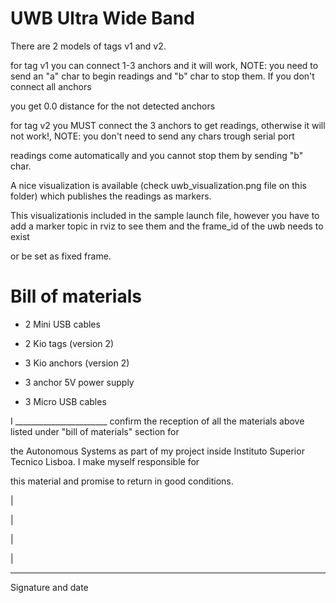 UWB Ultra Wide Band
===

There are 2 models of tags v1 and v2.


for tag v1 you can connect 1-3 anchors and it will work, NOTE: you need to send an "a" char to begin readings and "b" char to stop them. If you don't connect all anchors

you get 0.0 distance for the not detected anchors


for tag v2 you MUST connect the 3 anchors to get readings, otherwise it will not work!, NOTE: you don't need to send any chars trough serial port

readings come automatically and you cannot stop them by sending "b" char.

A nice visualization is available (check uwb_visualization.png file on this folder) which publishes the readings as markers.

This visualizationis included in the sample launch file, however you have to add a marker topic in rviz to see them and the frame_id of the uwb needs to exist

or be set as fixed frame.


Bill of materials
===

- 2 Mini USB cables

- 2 Kio tags (version 2)

- 3 Kio anchors (version 2)

- 3 anchor 5V power supply

- 3 Micro USB cables

I _______________________ confirm the reception of all the materials above listed under "bill of materials" section for

the Autonomous Systems as part of my project inside Instituto Superior Tecnico Lisboa. I make myself responsible for

this material and promise to return in good conditions.

|

|

|

|

-------------------

Signature and date
